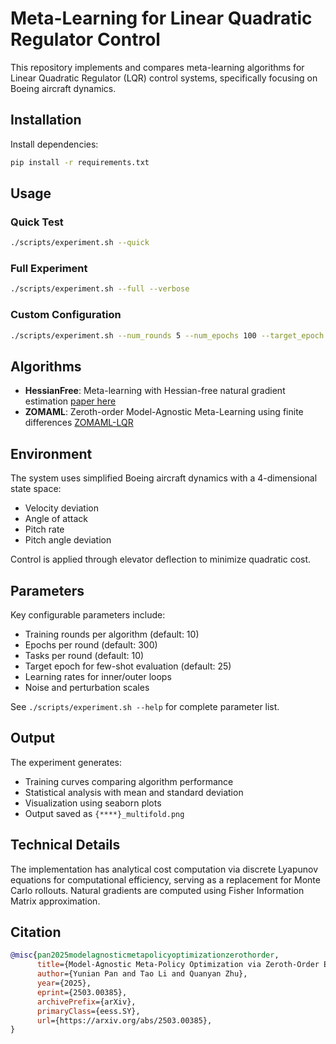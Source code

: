 # Meta-Learning for Linear Quadratic Regulator Control

This repository implements and compares meta-learning algorithms for Linear Quadratic Regulator (LQR) control systems, specifically focusing on Boeing aircraft dynamics. 

## Installation

Install dependencies:
```bash
pip install -r requirements.txt
```

## Usage

### Quick Test
```bash
./scripts/experiment.sh --quick
```

### Full Experiment
```bash
./scripts/experiment.sh --full --verbose
```

### Custom Configuration
```bash
./scripts/experiment.sh --num_rounds 5 --num_epochs 100 --target_epoch 30
```

## Algorithms

- **HessianFree**: Meta-learning with Hessian-free natural gradient estimation [paper here](https://arxiv.org/html/2503.00385v1)
- **ZOMAML**: Zeroth-order Model-Agnostic Meta-Learning using finite differences [ZOMAML-LQR](https://arxiv.org/abs/2401.14534)

## Environment

The system uses simplified Boeing aircraft dynamics with a 4-dimensional state space:
- Velocity deviation
- Angle of attack
- Pitch rate
- Pitch angle deviation

Control is applied through elevator deflection to minimize quadratic cost.

## Parameters

Key configurable parameters include:
- Training rounds per algorithm (default: 10)
- Epochs per round (default: 300)
- Tasks per round (default: 10)
- Target epoch for few-shot evaluation (default: 25)
- Learning rates for inner/outer loops
- Noise and perturbation scales

See `./scripts/experiment.sh --help` for complete parameter list.

## Output

The experiment generates:
- Training curves comparing algorithm performance
- Statistical analysis with mean and standard deviation
- Visualization using seaborn plots
- Output saved as `{****}_multifold.png`

## Technical Details

The implementation has analytical cost computation via discrete Lyapunov equations for computational efficiency, serving as a replacement for Monte Carlo rollouts. Natural gradients are computed using Fisher Information Matrix approximation.

## Citation

```bibtex
@misc{pan2025modelagnosticmetapolicyoptimizationzerothorder,
      title={Model-Agnostic Meta-Policy Optimization via Zeroth-Order Estimation: A Linear Quadratic Regulator Perspective}, 
      author={Yunian Pan and Tao Li and Quanyan Zhu},
      year={2025},
      eprint={2503.00385},
      archivePrefix={arXiv},
      primaryClass={eess.SY},
      url={https://arxiv.org/abs/2503.00385}, 
}
```